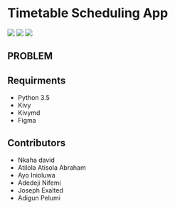 # Timetable Scheduling App
![](https://github.com/CogniCraft7/Timetable-Scheduling-App/blob/main/Welcome.png) 
![](https://github.com/CogniCraft7/Timetable-Scheduling-App/blob/main/Material.png)
![](https://github.com/CogniCraft7/Timetable-Scheduling-App/blob/main/Task_stuff.png)
## PROBLEM



## Requirments 
* Python 3.5
* Kivy 
* Kivymd
* Figma
  
## Contributors
* Nkaha david
* Atilola Atisola Abraham
* Ayo Inioluwa
* Adedeji Nifemi
* Joseph Exalted
* Adigun Pelumi
  
